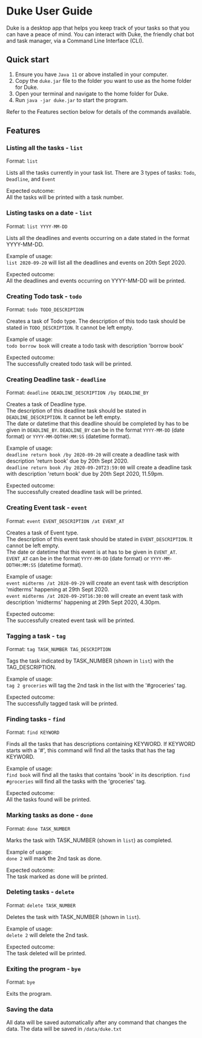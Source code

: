 # Duke User Guide

Duke is a desktop app that helps you keep track of your tasks so that you can have a peace of mind.
You can interact with Duke, the friendly chat bot and task manager, via a Command Line Interface (CLI).

## Quick start 
1. Ensure you have `Java 11` or above installed in your computer.
2. Copy the `duke.jar` file to the folder you want to use as the home folder for Duke.
3. Open your terminal and navigate to the home folder for Duke.
4. Run `java -jar duke.jar` to start the program.

Refer to the Features section below for details of the commands available.

## Features

### Listing all the tasks - `list`

Format: `list`

Lists all the tasks currently in your task list.
There are 3 types of tasks: `Todo`, `Deadline`, and `Event`

Expected outcome:<br/>
All the tasks  will be printed with a task number.

### Listing tasks on a date - `list`

Format: `list YYYY-MM-DD`

Lists all the deadlines and events occurring on a date stated in the format YYYY-MM-DD. 

Example of usage:<br/>
`list 2020-09-20` will list all the deadlines and events on 20th Sept 2020.

Expected outcome:<br/>
All the deadlines and events occurring on YYYY-MM-DD will be printed.

### Creating Todo task - `todo`

Format: `todo TODO_DESCRIPTION`

Creates a task of Todo type. The description of this todo task should be stated in `TODO_DESCRIPTION`.
It cannot be left empty.

Example of usage:<br/>
`todo borrow book` will create a todo task with description 'borrow book'

Expected outcome:<br/>
The successfully created todo task will be printed.

### Creating Deadline task - `deadline`

Format: `deadline DEADLINE_DESCRIPTION /by DEADLINE_BY`

Creates a task of Deadline type.<br/>
The description of this deadline task should be stated in `DEADLINE_DESCRIPTION`.
It cannot be left empty.<br/>
The date or datetime that this deadline should be completed by has to be given in `DEADLINE_BY`.
`DEADLINE_BY` can be in the format `YYYY-MM-DD` (date format) or `YYYY-MM-DDTHH:MM:SS` (datetime format).

Example of usage:<br/>
`deadline return book /by 2020-09-20`
will create a deadline task with description 'return book' due by 20th Sept 2020.<br/>
`deadline return book /by 2020-09-20T23:59:00`
will create a deadline task with description 'return book' due by 20th Sept 2020, 11.59pm.

Expected outcome:<br/>
The successfully created deadline task will be printed.

### Creating Event task - `event`

Format: `event EVENT_DESCRIPTION /at EVENT_AT`

Creates a task of Event type.<br/>
The description of this event task should be stated in `EVENT_DESCRIPTION`.
It cannot be left empty.<br/>
The date or datetime that this event is at has to be given in `EVENT_AT`.
`EVENT_AT` can be in the format `YYYY-MM-DD` (date format) or `YYYY-MM-DDTHH:MM:SS` (datetime format).

Example of usage:<br/>
`event midterms /at 2020-09-29`
will create an event task with description 'midterms' happening at 29th Sept 2020.<br/>
`event midterms /at 2020-09-29T16:30:00`
will create an event task with description 'midterms' happening at 29th Sept 2020, 4.30pm.

Expected outcome:<br/>
The successfully created event task will be printed.

### Tagging a task - `tag`

Format: `tag TASK_NUMBER TAG_DESCRIPTION`

Tags the task indicated by TASK_NUMBER (shown in `list`) with the TAG_DESCRIPTION.

Example of usage:<br/>
`tag 2 groceries` will tag the 2nd task in the list with the '#groceries' tag.

Expected outcome:<br/>
The successfully tagged task will be printed.

### Finding tasks - `find`

Format: `find KEYWORD`

Finds all the tasks that has descriptions containing KEYWORD.
If KEYWORD starts with a '#', this command will find all the tasks that has the tag KEYWORD.

Example of usage:<br/>
`find book` will find all the tasks that contains 'book' in its description.
`find #groceries` will find all the tasks with the 'groceries' tag.

Expected outcome:<br/>
All the tasks found will be printed.

### Marking tasks as done - `done`

Format: `done TASK_NUMBER`

Marks the task with TASK_NUMBER (shown in `list`) as completed.

Example of usage:<br/>
`done 2` will mark the 2nd task as done.

Expected outcome:<br/>
The task marked as done will be printed.

### Deleting tasks - `delete`

Format: `delete TASK_NUMBER`

Deletes the task with TASK_NUMBER (shown in `list`).

Example of usage:<br/>
`delete 2` will delete the 2nd task.

Expected outcome:<br/>
The task deleted will be printed.

### Exiting the program - `bye`

Format: `bye`

Exits the program.

### Saving the data

All data will be saved automatically after any command that changes the data.
The data will be saved in `/data/duke.txt`